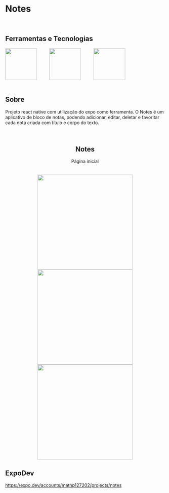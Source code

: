 # Notes

<br>

## Ferramentas e Tecnologias
<div >
     <img src="https://cdn.jsdelivr.net/gh/devicons/devicon@latest/icons/reactnative/reactnative-original-wordmark.svg" width= 100 height= 100/>&nbsp;&nbsp;&nbsp;&nbsp;&nbsp;&nbsp;&nbsp;&nbsp;&nbsp;
      <img src="https://cdn.jsdelivr.net/gh/devicons/devicon@latest/icons/expo/expo-original-wordmark.svg" width= 100 height= 100/>&nbsp;&nbsp;&nbsp;&nbsp;&nbsp;&nbsp;&nbsp;&nbsp;&nbsp;
      <img src="https://cdn.jsdelivr.net/gh/devicons/devicon@latest/icons/javascript/javascript-original.svg" width= 100 height= 100/>&nbsp;&nbsp;&nbsp;&nbsp;&nbsp;&nbsp;&nbsp;&nbsp;&nbsp;
</div>

<br>

## Sobre
Projeto react native com utilização do expo como ferramenta. O Notes é um aplicativo de bloco de notas, podendo adicionar, editar, deletar e favoritar cada nota criada com título e corpo do texto.
<br>
<br>
<br>

<div align = "center">
      <h2 align="center"> Notes </h2>
      Página inicial
      <br>
      <br>
      <br>
      <img src="https://github.com/user-attachments/assets/a2c4566e-319c-4eb8-b702-aea667289c17" width= "300"/>
      <img src="https://github.com/user-attachments/assets/3ab21817-c540-45e7-b7b1-23cc0aa6414d" width= "300"/>
      <img src="https://github.com/user-attachments/assets/328c06b4-d5bc-4e3d-b02f-518603d8210d" width= "300"/>
</div>

## ExpoDev
https://expo.dev/accounts/mathp127202/projects/notes

